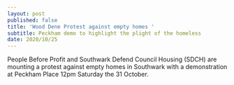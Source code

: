 ```yaml
---
layout: post
published: false
title: 'Wood Dene Protest against empty homes '
subtitle: Peckham demo to highlight the plight of the homeless
date: 2020/10/25
---
```



People Before Profit and Southwark Defend Council Housing (SDCH) are mounting a protest against empty homes in Southwark with a demonstration at Peckham Place 12pm Saturday the 31 October. 